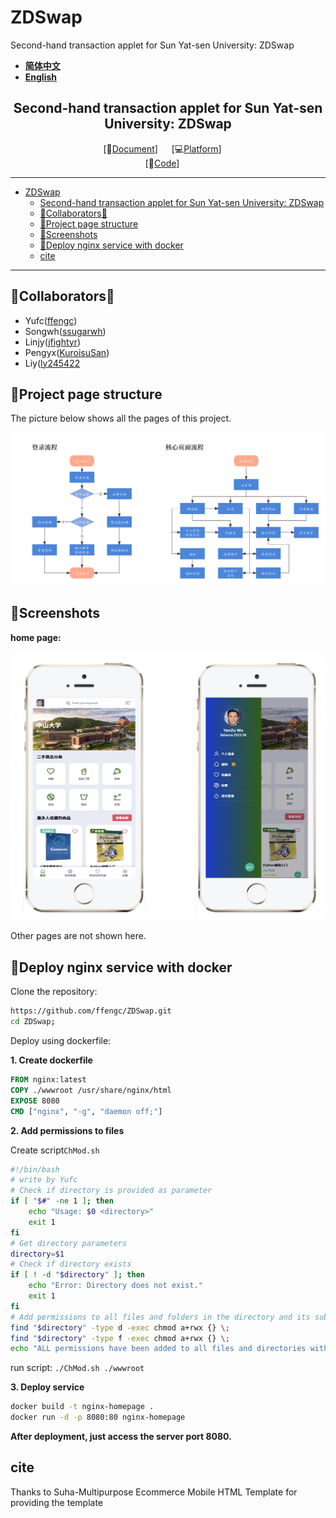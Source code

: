 # ZDSwap
Second-hand transaction applet for Sun Yat-sen University: ZDSwap

- **[简体中文](./README-cn.md)**
- **[English](./README.md)**


<div align="center">

## Second-hand transaction applet for Sun Yat-sen University: ZDSwap
[📄[Document](hhttps://github.com/ffengc/ZDSwap/blob/main/README.md)] &emsp; [💻[Platform](https://www.nginx.org.cn/)] &emsp; <br>
[🌅[Code](https://github.com/ffengc/ZDSwap)] &emsp;<br>


</div>

***

- [ZDSwap](#zdswap)
  - [Second-hand transaction applet for Sun Yat-sen University: ZDSwap](#second-hand-transaction-applet-for-sun-yat-sen-university-zdswap)
  - [🌟Collaborators🌟](#collaborators)
  - [📃Project page structure](#project-page-structure)
  - [📸Screenshots](#screenshots)
  - [🐳Deploy nginx service with docker](#deploy-nginx-service-with-docker)
  - [cite](#cite)

***

## 🌟Collaborators🌟

- Yufc([ffengc](https://github.com/ffengc))
- Songwh([ssugarwh](https://github.com/ssugarwh))
- Linjy([jfightyr](https://github.com/jfightyr))
- Pengyx([KuroisuSan](https://github.com/KuroisuSan))
- Liy([ly245422]([#](https://github.com/ly245422))


## 📃Project page structure

The picture below shows all the pages of this project.

![](./assets/structure.png)

## 📸Screenshots

**home page:**

![](./assets/home.png)

Other pages are not shown here.

## 🐳Deploy nginx service with docker

Clone the repository:
```bash
https://github.com/ffengc/ZDSwap.git
cd ZDSwap;
```

Deploy using dockerfile:

**1. Create dockerfile**

```dockerfile
FROM nginx:latest
COPY ./wwwroot /usr/share/nginx/html
EXPOSE 8080
CMD ["nginx", "-g", "daemon off;"]
```

**2. Add permissions to files**

Create script`ChMod.sh`

```bash
#!/bin/bash
# write by Yufc
# Check if directory is provided as parameter
if [ "$#" -ne 1 ]; then
    echo "Usage: $0 <directory>"
    exit 1
fi
# Get directory parameters
directory=$1
# Check if directory exists
if [ ! -d "$directory" ]; then
    echo "Error: Directory does not exist."
    exit 1
fi
# Add permissions to all files and folders in the directory and its subdirectories
find "$directory" -type d -exec chmod a+rwx {} \;
find "$directory" -type f -exec chmod a+rwx {} \;
echo "ALL permissions have been added to all files and directories within $directory."
```

run script: `./ChMod.sh ./wwwroot`

**3. Deploy service**



```bash
docker build -t nginx-homepage .
docker run -d -p 8080:80 nginx-homepage
```

**After deployment, just access the server port 8080.**

## cite

Thanks to Suha-Multipurpose Ecommerce Mobile HTML Template for providing the template
